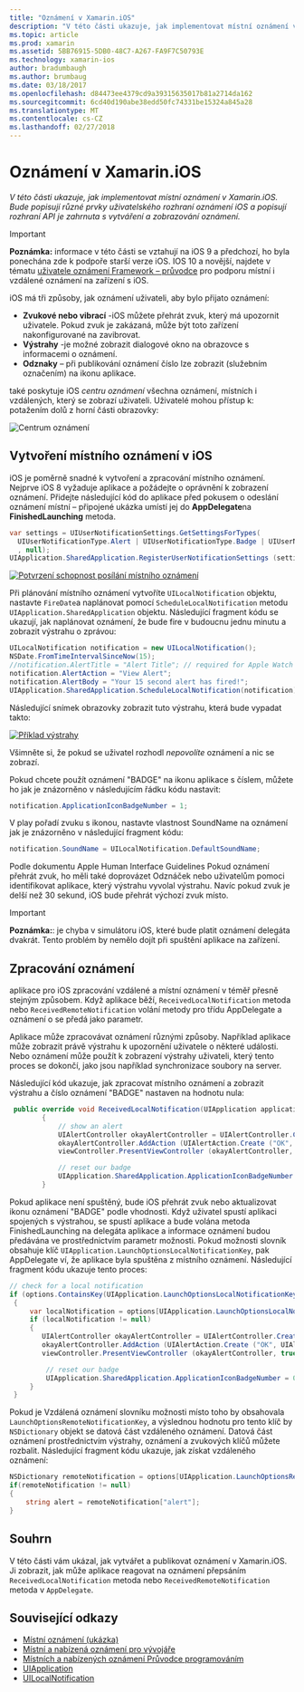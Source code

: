 ```yaml
---
title: "Oznámení v Xamarin.iOS"
description: "V této části ukazuje, jak implementovat místní oznámení v Xamarin.iOS. Bude popisují různé prvky uživatelského rozhraní oznámení iOS a popisují rozhraní API je zahrnuta s vytváření a zobrazování oznámení."
ms.topic: article
ms.prod: xamarin
ms.assetid: 5BB76915-5DB0-48C7-A267-FA9F7C50793E
ms.technology: xamarin-ios
author: bradumbaugh
ms.author: brumbaug
ms.date: 03/18/2017
ms.openlocfilehash: d84473ee4379cd9a39315635017b81a2714da162
ms.sourcegitcommit: 6cd40d190abe38edd50fc74331be15324a845a28
ms.translationtype: MT
ms.contentlocale: cs-CZ
ms.lasthandoff: 02/27/2018
---
```

# <a name="notifications-in-xamarinios"></a>Oznámení v Xamarin.iOS

_V této části ukazuje, jak implementovat místní oznámení v Xamarin.iOS. Bude popisují různé prvky uživatelského rozhraní oznámení iOS a popisují rozhraní API je zahrnuta s vytváření a zobrazování oznámení._

> [!IMPORTANT]
> **Poznámka:** informace v této části se vztahují na iOS 9 a předchozí, ho byla ponechána zde k podpoře starší verze iOS. IOS 10 a novější, najdete v tématu [uživatele oznámení Framework – průvodce](~/ios/platform/user-notifications/index.md) pro podporu místní i vzdálené oznámení na zařízení s iOS.

iOS má tři způsoby, jak oznámení uživateli, aby bylo přijato oznámení:

-  **Zvukové nebo vibrací** -iOS můžete přehrát zvuk, který má upozornit uživatele. Pokud zvuk je zakázaná, může být toto zařízení nakonfigurované na zavibrovat.
-  **Výstrahy** -je možné zobrazit dialogové okno na obrazovce s informacemi o oznámení.
-  **Odznaky** – při publikování oznámení číslo lze zobrazit (služebním označením) na ikonu aplikace.


také poskytuje iOS *centru oznámení* všechna oznámení, místních i vzdálených, který se zobrazí uživateli. Uživatelé mohou přístup k: potažením dolů z horní části obrazovky:

 ![](local-notifications-in-ios-images/image13.png "Centrum oznámení")

## <a name="creating-local-notifications-in-ios"></a>Vytvoření místního oznámení v iOS

iOS je poměrně snadné k vytvoření a zpracování místního oznámení.
Nejprve iOS 8 vyžaduje aplikace a požádejte o oprávnění k zobrazení oznámení. Přidejte následující kód do aplikace před pokusem o odeslání oznámení místní – připojené ukázka umístí jej do **AppDelegate**na **FinishedLaunching** metoda.

```csharp
var settings = UIUserNotificationSettings.GetSettingsForTypes(
  UIUserNotificationType.Alert | UIUserNotificationType.Badge | UIUserNotificationType.Sound
  , null);
UIApplication.SharedApplication.RegisterUserNotificationSettings (settings);
```

  [ ![](local-notifications-in-ios-images/image0-sml.png "Potvrzení schopnost posílání místního oznámení")](local-notifications-in-ios-images/image0.png)

Při plánování místního oznámení vytvoříte `UILocalNotification` objektu, nastavte `FireDate`a naplánovat pomocí `ScheduleLocalNotification` metodu `UIApplication.SharedApplication` objektu. Následující fragment kódu se ukazují, jak naplánovat oznámení, že bude fire v budoucnu jednu minutu a zobrazit výstrahu o zprávou:

```csharp
UILocalNotification notification = new UILocalNotification();
NSDate.FromTimeIntervalSinceNow(15);
//notification.AlertTitle = "Alert Title"; // required for Apple Watch notifications
notification.AlertAction = "View Alert";
notification.AlertBody = "Your 15 second alert has fired!";
UIApplication.SharedApplication.ScheduleLocalNotification(notification);
```

Následující snímek obrazovky zobrazit tuto výstrahu, která bude vypadat takto:

  [ ![](local-notifications-in-ios-images/image2-sml.png "Příklad výstrahy")](local-notifications-in-ios-images/image2.png)

Všimněte si, že pokud se uživatel rozhodl *nepovolíte* oznámení a nic se zobrazí.

Pokud chcete použít oznámení "BADGE" na ikonu aplikace s číslem, můžete ho jak je znázorněno v následujícím řádku kódu nastavit:

```csharp
notification.ApplicationIconBadgeNumber = 1;
```

V play pořadí zvuku s ikonou, nastavte vlastnost SoundName na oznámení jak je znázorněno v následující fragment kódu:

```csharp
notification.SoundName = UILocalNotification.DefaultSoundName;
```

Podle dokumentu Apple Human Interface Guidelines Pokud oznámení přehrát zvuk, ho měli také doprovázet Odznáček nebo uživatelům pomoci identifikovat aplikace, který výstrahu vyvolal výstrahu. Navíc pokud zvuk je delší než 30 sekund, iOS bude přehrát výchozí zvuk místo.

> [!IMPORTANT]
> **Poznámka:**: je chyba v simulátoru iOS, které bude platit oznámení delegáta dvakrát. Tento problém by nemělo dojít při spuštění aplikace na zařízení.

## <a name="handling-notifications"></a>Zpracování oznámení

aplikace pro iOS zpracování vzdálené a místní oznámení v téměř přesně stejným způsobem. Když aplikace běží, `ReceivedLocalNotification` metoda nebo `ReceivedRemoteNotification` volání metody pro třídu AppDelegate a oznámení o se předá jako parametr.

Aplikace může zpracovávat oznámení různými způsoby. Například aplikace může zobrazit právě výstrahu k upozornění uživatele o některé události. Nebo oznámení může použít k zobrazení výstrahy uživateli, který tento proces se dokončí, jako jsou například synchronizace soubory na server.

Následující kód ukazuje, jak zpracovat místního oznámení a zobrazit výstrahu a číslo oznámení "BADGE" nastaven na hodnotu nula:

```csharp
 public override void ReceivedLocalNotification(UIApplication application, UILocalNotification notification)
        {
            // show an alert
            UIAlertController okayAlertController = UIAlertController.Create (notification.AlertAction, notification.AlertBody, UIAlertControllerStyle.Alert);
            okayAlertController.AddAction (UIAlertAction.Create ("OK", UIAlertActionStyle.Default, null));
            viewController.PresentViewController (okayAlertController, true, null);

            // reset our badge
            UIApplication.SharedApplication.ApplicationIconBadgeNumber = 0;
        }
```

Pokud aplikace není spuštěný, bude iOS přehrát zvuk nebo aktualizovat ikonu oznámení "BADGE" podle vhodnosti. Když uživatel spustí aplikaci spojených s výstrahou, se spustí aplikace a bude volána metoda FinishedLaunching na delegáta aplikace a informace oznámení budou předávána ve prostřednictvím parametr možnosti. Pokud možnosti slovník obsahuje klíč `UIApplication.LaunchOptionsLocalNotificationKey`, pak AppDelegate ví, že aplikace byla spuštěna z místního oznámení. Následující fragment kódu ukazuje tento proces:

```csharp
// check for a local notification
if (options.ContainsKey(UIApplication.LaunchOptionsLocalNotificationKey))
 {
     var localNotification = options[UIApplication.LaunchOptionsLocalNotificationKey] as UILocalNotification;
     if (localNotification != null)
     {
        UIAlertController okayAlertController = UIAlertController.Create (localNotification.AlertAction, localNotification.AlertBody, UIAlertControllerStyle.Alert);
        okayAlertController.AddAction (UIAlertAction.Create ("OK", UIAlertActionStyle.Default, null));
        viewController.PresentViewController (okayAlertController, true, null);

         // reset our badge
         UIApplication.SharedApplication.ApplicationIconBadgeNumber = 0;
     }
 }
```

Pokud je Vzdálená oznámení slovníku možnosti místo toho by obsahovala `LaunchOptionsRemoteNotificationKey`, a výslednou hodnotu pro tento klíč by `NSDictionary` objekt se datová část vzdáleného oznámení. Datová část oznámení prostřednictvím výstrahy, oznámení a zvukových klíčů můžete rozbalit. Následující fragment kódu ukazuje, jak získat vzdáleného oznámení:

```csharp
NSDictionary remoteNotification = options[UIApplication.LaunchOptionsRemoteNotificationKey];
if(remoteNotification != null)
{
    string alert = remoteNotification["alert"];
}
```

## <a name="summary"></a>Souhrn

V této části vám ukázal, jak vytvářet a publikovat oznámení v Xamarin.iOS. Ji zobrazit, jak může aplikace reagovat na oznámení přepsáním `ReceivedLocalNotification` metoda nebo `ReceivedRemoteNotification` metoda v `AppDelegate`.


## <a name="related-links"></a>Související odkazy

- [Místní oznámení (ukázka)](https://developer.xamarin.com/samples/monotouch/LocalNotifications)
- [Místní a nabízená oznámení pro vývojáře](https://developer.apple.com/notifications/)
- [Místních a nabízených oznámení Průvodce programováním](https://developer.apple.com/library/prerelease/content/documentation/NetworkingInternet/Conceptual/RemoteNotificationsPG/)
- [UIApplication](http://iosapi.xamarin.com/?link=T%3aMonoTouch.UIKit.UIApplication)
- [UILocalNotification](http://iosapi.xamarin.com/?link=T%3aMonoTouch.UIKit.UILocalNotification)
